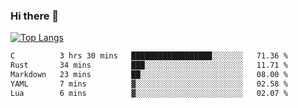### Hi there 👋

<!--
**3Xpl0it3r/3Xpl0it3r** is a ✨ _special_ ✨ repository because its `README.md` (this file) appears on your GitHub profile.

Here are some ideas to get you started:

- 🔭 I’m currently working on ...
- 🌱 I’m currently learning ...
- 👯 I’m looking to collaborate on ...
- 🤔 I’m looking for help with ...
- 💬 Ask me about ...
- 📫 How to reach me: ...
- 😄 Pronouns: ...
- ⚡ Fun fact: ...
-->


[![Top Langs](https://github-readme-stats.vercel.app/api/top-langs/?username=3Xpl0it3r&layout=compact)](https://github.com/3Xpl0it3r/3Xpl0it3r)

<!--START_SECTION:waka-->

```txt
C          3 hrs 30 mins   ██████████████████░░░░░░░   71.36 %
Rust       34 mins         ███░░░░░░░░░░░░░░░░░░░░░░   11.71 %
Markdown   23 mins         ██░░░░░░░░░░░░░░░░░░░░░░░   08.00 %
YAML       7 mins          ▓░░░░░░░░░░░░░░░░░░░░░░░░   02.58 %
Lua        6 mins          ▓░░░░░░░░░░░░░░░░░░░░░░░░   02.07 %
```

<!--END_SECTION:waka-->
